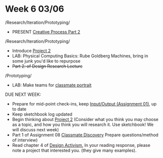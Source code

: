 # Week 6 03/06

/Research/Iteration/Prototyping/
* PRESENT [Creative Process Part 2](creative_process.md)

/Research/Iteration/Prototyping/
* Introduce [Project 2](city_as_site.md)
* LAB: Physical Computing Basics: Rube Goldberg Machines, bring in some junk you'd like to repurpose
* ~~Part 2: of Design Research Lecture~~

/Prototyping/
* LAB: Make teams for [classmate portrait ](classmate_discovery.md)

DUE NEXT WEEK:
* Prepare for mid-point check-ins, keep [Input/Output (Assignment 01),](constant_inputoutput.md) up to date  
* Keep sketchbook log updated
* Begin thinking about [Project 2](https://github.com/KitMcDermott/DM6053-Ideation-and-Prototyping-SP19-McDermott/blob/master/city_as_site.md) (Consider what you think you may choose as a topic, and how you think you will research it. Use sketchbook! We will discuss next week)
* Part 1 of Assignment 08 [Classmate Discovery](classmate_discovery.md) Prepare questions/method of interview)
* Read chapter 4 of [Design Activism.](https://drive.google.com/file/d/1uEY0Yyy1gyc-1jXy_iNnqD05Hq_hSo0L/view?usp=sharing) In your reading response, please note a project that interested you. (they give many examples).


